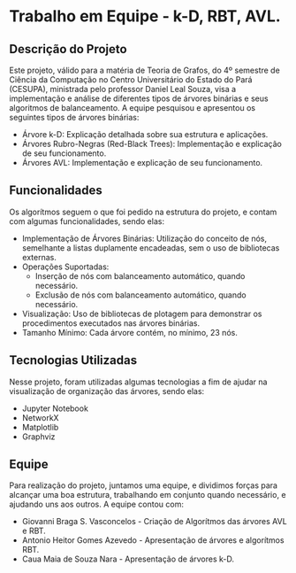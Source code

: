 # Trabalho em Equipe - k-D, RBT, AVL.

## Descrição do Projeto
Este projeto, válido para a matéria de Teoria de Grafos, do 4º semestre de Ciência da Computação no Centro Universitário do Estado do Pará (CESUPA), ministrada pelo professor Daniel Leal Souza, visa a implementação e análise de diferentes tipos de árvores binárias e seus algoritmos de balanceamento. A equipe pesquisou e apresentou os seguintes tipos de árvores binárias:

* Árvore k-D: Explicação detalhada sobre sua estrutura e aplicações.
* Árvores Rubro-Negras (Red-Black Trees): Implementação e explicação de seu funcionamento.
* Árvores AVL: Implementação e explicação de seu funcionamento.

## Funcionalidades 
Os algorítmos seguem o que foi pedido na estrutura do projeto, e contam com algumas funcionalidades, sendo elas:

* Implementação de Árvores Binárias: Utilização do conceito de nós, semelhante a listas duplamente encadeadas, sem o uso de bibliotecas externas.
* Operações Suportadas:
  * Inserção de nós com balanceamento automático, quando necessário.
  * Exclusão de nós com balanceamento automático, quando necessário.
* Visualização: Uso de bibliotecas de plotagem para demonstrar os procedimentos executados nas árvores binárias.
* Tamanho Mínimo: Cada árvore contém, no mínimo, 23 nós.

## Tecnologias Utilizadas
Nesse projeto, foram utilizadas algumas tecnologias a fim de ajudar na visualização de organização das árvores, sendo elas:

  * Jupyter Notebook
  * NetworkX
  * Matplotlib
  * Graphviz

## Equipe
Para realização do projeto, juntamos uma equipe, e dividimos forças para alcançar uma boa estrutura, trabalhando em conjunto quando necessário, e ajudando uns aos outros. A equipe contou com:
  * Giovanni Braga S. Vasconcelos - Criação de Algorítmos das árvores AVL e RBT.
  * Antonio Heitor Gomes Azevedo - Apresentação de árvores e algorítmos RBT.
  * Caua Maia de Souza Nara - Apresentação de árvores k-D.
